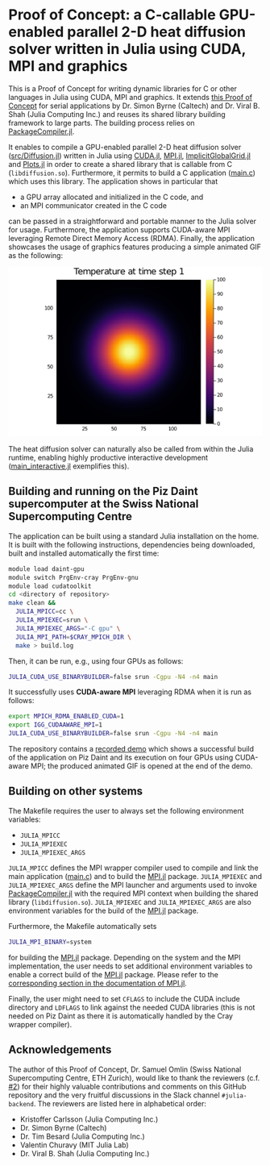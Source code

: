 # Proof of Concept: a C-callable GPU-enabled parallel 2-D heat diffusion solver written in Julia using CUDA,  MPI and graphics

This is a Proof of Concept for writing dynamic libraries for C or other languages in Julia using CUDA, MPI and graphics. It extends [this Proof of Concept](https://github.com/simonbyrne/libcg) for serial applications by Dr. Simon Byrne (Caltech) and Dr. Viral B. Shah (Julia Computing Inc.) and reuses its shared library building framework to large parts. The building process relies on [PackageCompiler.jl].

It enables to compile a GPU-enabled parallel 2-D heat diffusion solver ([src/Diffusion.jl](src/Diffusion.jl)) written in Julia using [CUDA.jl], [MPI.jl], [ImplicitGlobalGrid.jl] and  [Plots.jl] in order to create a shared library that is callable from C (`libdiffusion.so`). Furthermore, it permits to build a C application ([main.c](main.c)) which uses this library. The application shows in particular that
- a GPU array allocated and initialized in the C code, and
- an MPI communicator created in the C code

can be passed in a straightforward and portable manner to the Julia solver for usage. Furthermore, the application supports CUDA-aware MPI leveraging Remote Direct Memory Access (RDMA). Finally, the application showcases the usage of graphics features producing a simple animated GIF as the following:

![produced GIF](diffusion2D.gif)

The heat diffusion solver can naturally also be called from within the Julia runtime, enabling highly productive interactive development ([main_interactive.jl](main_interactive.jl) exemplifies this).


## Building and running on the Piz Daint supercomputer at the Swiss National Supercomputing Centre

The application can be built using a standard Julia installation on the home. It is built with the following instructions, dependencies being downloaded, built and installed automatically the first time:
```bash
module load daint-gpu
module switch PrgEnv-cray PrgEnv-gnu
module load cudatoolkit
cd <directory of repository>
make clean &&
  JULIA_MPICC=cc \
  JULIA_MPIEXEC=srun \
  JULIA_MPIEXEC_ARGS="-C gpu" \
  JULIA_MPI_PATH=$CRAY_MPICH_DIR \
  make > build.log
```
Then, it can be run, e.g., using four GPUs as follows:
```bash
JULIA_CUDA_USE_BINARYBUILDER=false srun -Cgpu -N4 -n4 main
```
It successfully uses **CUDA-aware MPI** leveraging RDMA when it is run as follows:
```bash
export MPICH_RDMA_ENABLED_CUDA=1
export IGG_CUDAAWARE_MPI=1
JULIA_CUDA_USE_BINARYBUILDER=false srun -Cgpu -N4 -n4 main
```

The repository contains a [recorded demo](demo/build_and_run.mp4) which shows a successful build of the application on Piz Daint and its execution on four GPUs using CUDA-aware MPI; the produced animated GIF is opened at the end of the demo.


## Building on other systems

The Makefile requires the user to always set the following environment variables:
- `JULIA_MPICC`
- `JULIA_MPIEXEC`
- `JULIA_MPIEXEC_ARGS`

`JULIA_MPICC` defines the MPI wrapper compiler used to compile and link the main application ([main.c](main.c)) and to build the [MPI.jl] package. `JULIA_MPIEXEC` and `JULIA_MPIEXEC_ARGS` define the MPI launcher and arguments used to invoke [PackageCompiler.jl] with the required MPI context when building the shared library (`libdiffusion.so`). `JULIA_MPIEXEC` and `JULIA_MPIEXEC_ARGS` are also environment variables for the build of the [MPI.jl] package.

Furthermore, the Makefile automatically sets
```bash
JULIA_MPI_BINARY=system
```
for building the [MPI.jl] package. Depending on the system and the MPI implementation, the user needs to set additional environment variables to enable a correct build of the [MPI.jl] package. Please refer to the [corresponding section in the documentation of MPI.jl](https://juliaparallel.github.io/MPI.jl/latest/configuration/#environment_variables).

Finally, the user might need to set `CFLAGS` to include the CUDA include directory and `LDFLAGS` to link against the needed CUDA libraries (this is not needed on Piz Daint as there it is automatically handled by the Cray wrapper compiler).

## Acknowledgements

The author of this Proof of Concept, Dr. Samuel Omlin (Swiss National Supercomputing Centre, ETH Zurich), would like to thank the reviewers (c.f. [#2](https://github.com/omlins/libdiffusion/pull/2)) for their highly valuable contributions and comments on this GitHub repository and the very fruitful discussions in the Slack channel `#julia-backend`. The reviewers are listed here in alphabetical order:
- Kristoffer Carlsson (Julia Computing Inc.)
- Dr. Simon Byrne (Caltech)
- Dr. Tim Besard (Julia Computing Inc.)
- Valentin Churavy (MIT Julia Lab)
- Dr. Viral B. Shah (Julia Computing Inc.)



[MPI.jl]: https://github.com/JuliaParallel/MPI.jl
[CUDA.jl]: https://github.com/JuliaGPU/CUDA.jl
[Plots.jl]: https://github.com/JuliaPlots/Plots.jl
[ImplicitGlobalGrid.jl]: https://github.com/eth-cscs/ImplicitGlobalGrid.jl
[PackageCompiler.jl]: https://github.com/JuliaLang/PackageCompiler.jl
